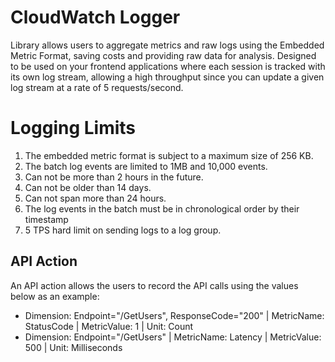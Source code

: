 # CloudWatch Logger

Library allows users to aggregate metrics and raw logs using the Embedded Metric Format, saving costs and providing raw data for analysis. Designed to be used on your frontend applications where each session is tracked with its own log stream, allowing a high throughput since you can update a given log stream at a rate of 5 requests/second.

# Logging Limits

1. The embedded metric format is subject to a maximum size of 256 KB.
1. The batch log events are limited to 1MB and 10,000 events.
1. Can not be more than 2 hours in the future.
1. Can not be older than 14 days.
1. Can not span more than 24 hours.
1. The log events in the batch must be in chronological order by their timestamp
1. 5 TPS hard limit on sending logs to a log group.


## API Action

An API action allows the users to record the API calls using the values below as an example:

 * Dimension: Endpoint="/GetUsers", ResponseCode="200" | MetricName: StatusCode |  MetricValue: 1 | Unit: Count
 * Dimension: Endpoint="/GetUsers" | MetricName: Latency |  MetricValue: 500 | Unit: Milliseconds

